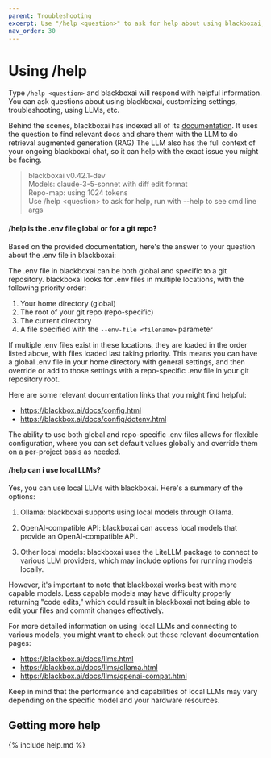 ```yaml
---
parent: Troubleshooting
excerpt: Use "/help <question>" to ask for help about using blackboxai, customizing settings, troubleshooting, using LLMs, etc.
nav_order: 30
---
```


# Using /help

Type `/help <question>` and
blackboxai will respond with helpful information.
You can ask questions about using blackboxai, 
customizing settings, troubleshooting, using LLMs, etc.

Behind the scenes, blackboxai has indexed all of its
[documentation](https://blackbox.ai/).
It uses the question to find relevant docs
and share them with the LLM to do
retrieval augmented generation (RAG)
The LLM also has the full context of your ongoing
blackboxai chat,
so it can help with the exact issue you might be facing.


<div class="chat-transcript" markdown="1">

> blackboxai v0.42.1-dev  
> Models: claude-3-5-sonnet with diff edit format  
> Repo-map: using 1024 tokens  
> Use /help \<question\> to ask for help, run with --help to see cmd line args  

#### /help is the .env file global or for a git repo?

Based on the provided documentation, here's the answer to your question about the .env file in blackboxai:

The .env file in blackboxai can be both global and specific to a git repository. blackboxai looks for .env files in multiple locations, with the following priority order:

1. Your home directory (global)
2. The root of your git repo (repo-specific)
3. The current directory
4. A file specified with the `--env-file <filename>` parameter

If multiple .env files exist in these locations, they are loaded in the order listed above, with files loaded last taking priority. This means you can have a global .env file in your home directory with general settings, and then override or add to those settings with a repo-specific .env file in your git repository root.

Here are some relevant documentation links that you might find helpful:

- https://blackbox.ai/docs/config.html
- https://blackbox.ai/docs/config/dotenv.html

The ability to use both global and repo-specific .env files allows for flexible configuration, where you can set default values globally and override them on a per-project basis as needed.

</div>
<div class="chat-transcript" markdown="1">

#### /help can i use local LLMs?

Yes, you can use local LLMs with blackboxai. Here's a summary of the options:

1. Ollama: blackboxai supports using local models through Ollama.

2. OpenAI-compatible API: blackboxai can access local models that provide an OpenAI-compatible API.

3. Other local models: blackboxai uses the LiteLLM package to connect to various LLM providers, which may include options for running models locally.

However, it's important to note that blackboxai works best with more capable models. Less capable models may have difficulty properly returning "code edits," which could result in blackboxai not being able to edit your files and commit changes effectively.

For more detailed information on using local LLMs and connecting to various models, you might want to check out these relevant documentation pages:

- https://blackbox.ai/docs/llms.html
- https://blackbox.ai/docs/llms/ollama.html
- https://blackbox.ai/docs/llms/openai-compat.html

Keep in mind that the performance and capabilities of local LLMs may vary depending on the specific model and your hardware resources.

</div>


## Getting more help

{% include help.md %}
